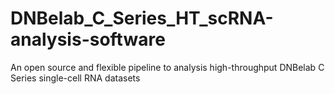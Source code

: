 # DNBelab_C_Series_HT_scRNA-analysis-software
An open source and flexible pipeline to analysis high-throughput DNBelab C Series single-cell RNA datasets

